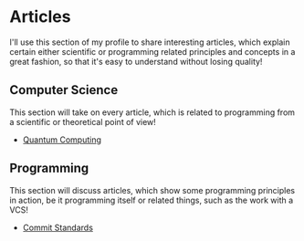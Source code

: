 # Articles
I'll use this section of my profile to share interesting
articles, which explain certain either scientific or 
programming related principles and concepts in a great
fashion, so that it's easy to understand without losing
quality!

## Computer Science
This section will take on every article, which is related
to programming from a scientific or theoretical point of
view!  
- [Quantum Computing](https://stackoverflow.blog/2021/04/14/understanding-quantum-computing-through-drunken-walks/?cb=1)

## Programming
This section will discuss articles, which show some 
programming principles in action, be it programming itself
or related things, such as the work with a VCS!  
- [Commit Standards](https://gist.github.com/turbo/efb8d57c145e00dc38907f9526b60f17)
